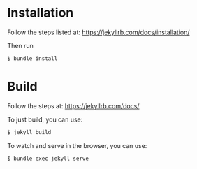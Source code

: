 # Installation

Follow the steps listed at: https://jekyllrb.com/docs/installation/

Then run 

```bash
$ bundle install
```

# Build

Follow the steps at: https://jekyllrb.com/docs/

To just build, you can use:

```bash
$ jekyll build
```

To watch and serve in the browser, you can use:

```bash
$ bundle exec jekyll serve
```
